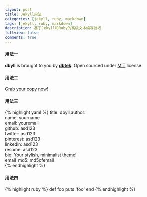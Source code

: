 ```yaml
---
layout: post
title: Jekyll用法
categories: [jekyll, ruby, markdown]
tags: [jekyll, ruby, markdown]
description: 基于Jekyll和Ruby的高级文本编写技巧.
fullview: false
comments: true
---
```


#### 用法一

**dbyll** is brought to you by **[dbtek](http://ismaildemirbilek.com)**. Open sourced under [MIT](http://opensource.org/licenses/MIT) license.

#### 用法二

<a class="btn btn-default" href="https://github.com/dbtek/dbyll">Grab your copy now!</a>

#### 用法三

{% highlight yaml %}
title: dbyll
author:  
  name: yourname  
  email: youremail  
  github: asd123  
  twitter: asd123  
  pinterest: asd123  
  linkedin: asd123  
  resume: asd123  
  bio: Your stylish,  minimalist theme!  
  email_md5: md5ofemail  
{% endhighlight %}

#### 用法四

{% highlight ruby %}
def foo
  puts 'foo'
end
{% endhighlight %}
